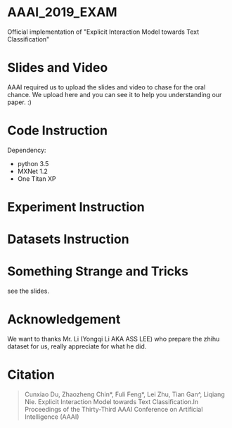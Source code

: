 # AAAI_2019_EXAM
Official implementation of "Explicit Interaction Model towards Text Classification"

# Slides and Video

AAAI required us to upload the slides and video to chase for the oral chance. We upload here and you can see it to help you understanding our paper. :)

# Code Instruction

Dependency:
- python 3.5
- MXNet  1.2
- One Titan XP
# Experiment Instruction

# Datasets Instruction

# Something Strange and Tricks

see the slides.
# Acknowledgement

We want to thanks Mr. Li (Yongqi Li AKA ASS LEE) who prepare the zhihu dataset for us, really appreciate for what he did.

# Citation

> Cunxiao Du, Zhaozheng Chin*, Fuli Feng*, Lei Zhu, Tian Gan^, Liqiang Nie. Explicit Interaction Model towards Text Classification.In Proceedings of the Thirty-Third AAAI Conference on Artificial Intelligence (AAAI)
